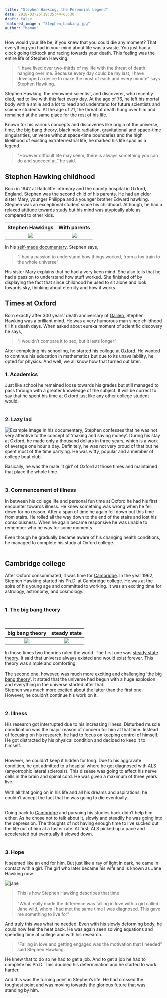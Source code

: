 ```yaml
---
title: "Stephen Hawking, the Perennial Legend"
date: 2018-03-26T19:35:44+05:30
draft: false
featured_image : "Stephen_hawking.jpg"
author: "haman"
---
```

How would your life be, if you knew that you could die any moment? That everything you had in your mind about life was a waste. You just had a clock going ticktock and racing towards your death. This feeling was the entire life of Stephen Hawking.

<blockquote>“I have lived over two-thirds of my life with the threat of death hanging over me. Because every day could be my last, I have developed a desire to make the most of each and every minute”
says Stephen Hawking.</blockquote>

Stephen Hawking, the renowned scientist, and discoverer, who recently died, had to live with this fact every day. At the age of 76, he left his mortal body with a smile and a lot to read and understand for future scientists and science students. At the age of 21, the threat of death hung over him and remained at the same place for the rest of his life.

Known for his various concepts and discoveries like origin of the universe, time, the big bang theory, black hole radiation, gravitational and space-time singularities, universe without space-time boundaries and the high likelihood of existing extraterrestrial life, he marked his life span as a legend. 

<blockquote>“However difficult life may seem, there is always something you can do and succeed at.”
 he said.</blockquote>


<h2>Stephen Hawking childhood</h2>

Born in 1942 at Radcliffe infirmary and the county hospital in Oxford, England. Stephen was the second child of his parents. He had an elder sister Mary, younger Philippa and a younger brother Edward hawking. Stephen was an exceptional student since his childhood. Although, he had a relaxed attitude towards study but his mind was atypically able as compared to other kids.

   Stephen Hawkings        |  With parents
:-------------------------:|:-------------------------:
![](/blog/images/child.jpg)  |  ![](/blog/images/young-stephen-hawking-1.jpg)
 In his [self-made documentary](https://www.youtube.com/watch?v=7NN2vsNgbZs
), Stephen says,

<blockquote>“I had a passion to understand how things worked, from a toy train to the whole universe”</blockquote>

His sister Mary explains that he had a very keen mind. She also tells that he had a passion to understand how stuff worked. She finished off by displaying the fact that since childhood he used to sit alone and look towards sky, thinking about eternity and how it works.


<h2>Times at Oxford</h2>

Born exactly after 300 years’ death anniversary of [Galileo](https://en.wikipedia.org/wiki/Galileo_Galilei), Stephen Hawking was a brilliant mind. He was a very humorous man since childhood till his death days. 
When asked about eureka moment of scientific discovery he says,

<blockquote>“I wouldn’t compare it to sex, but it lasts longer”</blockquote>

After completing his schooling, he started his college at [Oxford](http://www.ox.ac.uk/). He wanted to continue his education in mathematics but due to its unavailability, he opted for physics.
And well, we all know how that turned out later.

<h3> 1.	Academics</h3>

Just like school he remained loose towards his grades but still managed to pass through with a greater knowledge of the subject. It will be correct to say that he spent his time at Oxford just like any other college student would.
<br>
<br> 

<h3> 2.	Lazy lad</h3>

![Example image](/blog/images/stephen7.jpg)
In his documentary, Stephen confesses that he was not very attentive to the concept of ‘making and saving money’. During his stay at Oxford, he made only a thousand dollars in three years, which is a work of average one hour a day. Definitely, he was not very proud of that but he spent most of the time partying. He was witty, popular and a member of college boat club.

 Basically, he was the male ‘it girl’ of Oxford at those times and maintained that place the whole time.
<br>
<br>

<h3> 3.	Commencement of illness</h3>

 In between his college life and personal fun time at Oxford he had his first encounter towards illness. He knew something was wrong when he fell down for no reason.  After a span of time he again fell down but this time from stairs. He rolled all the way down to the end of the stairs and lost his consciousness. When he again became responsive he was unable to remember who he was for some moments.

Even though he gradually became aware of his changing health conditions, he managed to complete his study at Oxford college.
<br>
<br>

<h2>Cambridge college</h2>
 
After Oxford consummated, it was time for [Cambridge](https://www.cam.ac.uk/). In the year 1962, Stephen Hawking started his Ph.D. at Cambridge college. He was at the spire of his young age and committed to working. It was an exciting time for astrology, astronomy, and cosmology.
<br>
<br>

<h3> 1.	The big bang theory</h3>

<br>

   big bang theory         |      steady state
:-------------------------:|:-------------------------:
![](/blog/images/steady.jpeg)  |  ![](/blog/images/big.jpeg)

In those times two theories ruled the world. The first one was [steady state theory](https://en.wikipedia.org/wiki/Steady_State_theory). It said that universe always existed and would exist forever. This theory was simple and comforting. <br>
<br>
The second one, however, was much more exciting and challenging ’[the big bang theory](https://en.wikipedia.org/wiki/The_Big_Bang_Theory)’. It stated that the universe had begun with a huge explosion and everything in the universe started after that.
<br>
Stephen was much more excited about the latter than the first one. However, he couldn’t continue his work on it.
<br>
<br>

<h3> 2.	Illness</h3>

His research got interrupted due to his increasing illness. Disturbed muscle coordination was the major reason of concern for him at that time. Instead of focusing on his research, he had to focus on keeping control of himself. He got distracted by his physical condition and decided to keep it to himself. <br>
<br>

However, he couldn’t keep it hidden for long. Due to his aggravate condition, he got admitted to a hospital where he got diagnosed with ALS (amyotrophic lateral sclerosis). This disease was going to affect his nerve cells in the brain and spinal cord. He was given a maximum of three years live.
<br>
<br>
With all that going on in his life and all his dreams and aspirations, he couldn’t accept the fact that he was going to die eventually. 
<br>
<br>

Going back to [Cambridge](https://www.cam.ac.uk/) and pursuing his studies back didn’t help him either. As he chose not to talk about it, slowly and steadily he was going into the depression. The thoughts of not having enough time to live sucked out the life out of him at a faster rate. At first, ALS picked up a pace and accelerated but eventually it slowed down.
<br>
<br>

<h3> 3.	Hope </h3>


It seemed like an end for him. But just like a ray of light in dark, he came in contact with a girl. The girl who later became his wife and is known as  Jane Hawking now.

![jane](/blog/images/4396a7cad34313d41d88f29a19fa1b9b.jpg)

<blockquote>This is how Stephen Hawking describes that time <br>
	<br>
"What really made the difference was falling in love with a girl called Jane wild, whom I had met the same time I was diagnosed. 
This gave me something to live for"</blockquote>

And truly this was what he needed. Even with his slowly deforming body, he could now feel the heat back. He was again seen solving equations and spending time at college and with his research.

<blockquote>"Falling in love and getting engaged was the motivation that I needed"
said Stephen Hawking. </blockquote>

He knew that to do so he had to get a job. And to get a job he had to complete his Ph.D. This doubled his determination and he started to work harder.

And this was the turning point in Stephen’s life. He had crossed the toughest point and was moving towards the glorious future that was standing by him.




